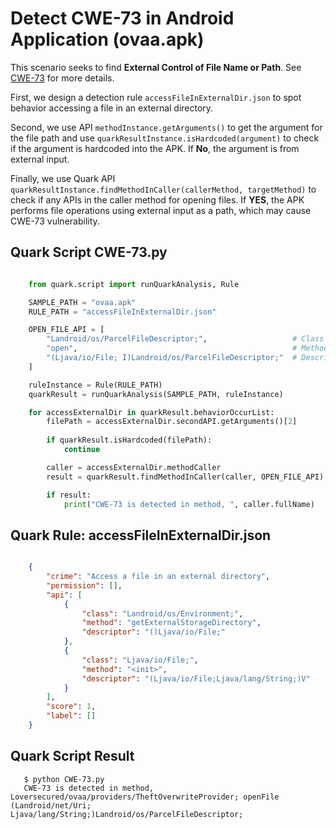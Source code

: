 # Detect  CWE-73 in Android Application (ovaa.apk)

This scenario seeks to find **External Control of File Name or Path**. See [CWE-73](https://cwe.mitre.org/data/definitions/73.html)  for more details.

First, we design a detection rule `accessFileInExternalDir.json` to spot behavior accessing a file in an external directory.

Second, we use API `methodInstance.getArguments()` to get the argument for the file path and use `quarkResultInstance.isHardcoded(argument)` to check if the argument is hardcoded into the APK. If **No**, the argument is from external input.

Finally, we use Quark API `quarkResultInstance.findMethodInCaller(callerMethod, targetMethod)`  to check if any APIs in the caller method for opening files. If **YES**, the APK performs file operations using external input as a path, which may cause CWE-73 vulnerability.

## Quark Script CWE-73.py

```python

    from quark.script import runQuarkAnalysis, Rule

    SAMPLE_PATH = "ovaa.apk"
    RULE_PATH = "accessFileInExternalDir.json"

    OPEN_FILE_API = [
        "Landroid/os/ParcelFileDescriptor;",                   # Class name
        "open",                                                # Method name   
        "(Ljava/io/File; I)Landroid/os/ParcelFileDescriptor;"  # Descriptor
    ]

    ruleInstance = Rule(RULE_PATH)
    quarkResult = runQuarkAnalysis(SAMPLE_PATH, ruleInstance)

    for accessExternalDir in quarkResult.behaviorOccurList:
        filePath = accessExternalDir.secondAPI.getArguments()[2]
    
        if quarkResult.isHardcoded(filePath):
            continue

        caller = accessExternalDir.methodCaller
        result = quarkResult.findMethodInCaller(caller, OPEN_FILE_API)

        if result:
            print("CWE-73 is detected in method, ", caller.fullName)
```
         
## Quark Rule: accessFileInExternalDir.json

```json

    {
        "crime": "Access a file in an external directory",
        "permission": [],
        "api": [
            {
                "class": "Landroid/os/Environment;",
                "method": "getExternalStorageDirectory",
                "descriptor": "()Ljava/io/File;"
            },
            {
                "class": "Ljava/io/File;",
                "method": "<init>",
                "descriptor": "(Ljava/io/File;Ljava/lang/String;)V"
            }
        ],
        "score": 1,
        "label": []
    }
```
## Quark Script Result


```
   $ python CWE-73.py
   CWE-73 is detected in method, Loversecured/ovaa/providers/TheftOverwriteProvider; openFile (Landroid/net/Uri; Ljava/lang/String;)Landroid/os/ParcelFileDescriptor;
```